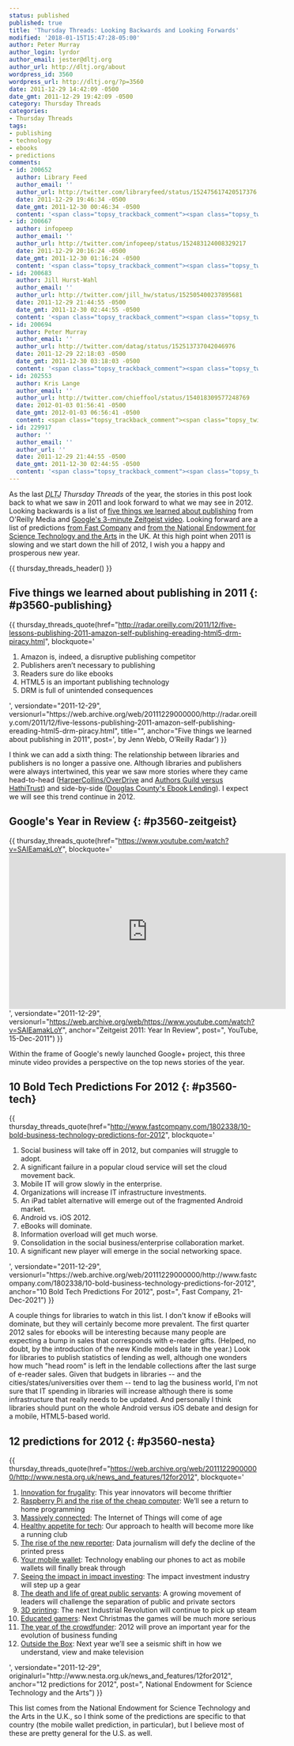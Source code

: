 ```yaml
---
status: published
published: true
title: 'Thursday Threads: Looking Backwards and Looking Forwards'
modified: '2018-01-15T15:47:28-05:00'
author: Peter Murray
author_login: lyrdor
author_email: jester@dltj.org
author_url: http://dltj.org/about
wordpress_id: 3560
wordpress_url: http://dltj.org/?p=3560
date: 2011-12-29 14:42:09 -0500
date_gmt: 2011-12-29 19:42:09 -0500
category: Thursday Threads
categories:
- Thursday Threads
tags:
- publishing
- technology
- ebooks
- predictions
comments:
- id: 200652
  author: Library Feed
  author_email: ''
  author_url: http://twitter.com/libraryfeed/status/152475617420517376
  date: 2011-12-29 19:46:34 -0500
  date_gmt: 2011-12-30 00:46:34 -0500
  content: '<span class="topsy_trackback_comment"><span class="topsy_twitter_username"><span class="topsy_trackback_content">Thursday Threads: Looking Backwards and Looking Forwards http://t.co/AAE0FVgq</span></span>'
- id: 200667
  author: infopeep
  author_email: ''
  author_url: http://twitter.com/infopeep/status/152483124008329217
  date: 2011-12-29 20:16:24 -0500
  date_gmt: 2011-12-30 01:16:24 -0500
  content: '<span class="topsy_trackback_comment"><span class="topsy_twitter_username"><span class="topsy_trackback_content">Murray, Peter: Thursday Threads: Looking Backwards and Looking Forwards http://t.co/TM6UFvwO</span></span>'
- id: 200683
  author: Jill Hurst-Wahl
  author_email: ''
  author_url: http://twitter.com/jill_hw/status/152505400237895681
  date: 2011-12-29 21:44:55 -0500
  date_gmt: 2011-12-30 02:44:55 -0500
  content: '<span class="topsy_trackback_comment"><span class="topsy_twitter_username"><span class="topsy_trackback_content">G+: Outstanding blog post from Peter Murray. https://t.co/lEXnAaJf http://t.co/JgVMt53y</span></span>'
- id: 200694
  author: Peter Murray
  author_email: ''
  author_url: http://twitter.com/datag/status/152513737042046976
  date: 2011-12-29 22:18:03 -0500
  date_gmt: 2011-12-30 03:18:03 -0500
  content: '<span class="topsy_trackback_comment"><span class="topsy_twitter_username"><span class="topsy_trackback_content">Thursday Threads: Looking Backwards and Looking Forwards http://t.co/3VjqNukf</span></span>'
- id: 202553
  author: Kris Lange
  author_email: ''
  author_url: http://twitter.com/chieffool/status/154018309577248769
  date: 2012-01-03 01:56:41 -0500
  date_gmt: 2012-01-03 06:56:41 -0500
  content: <span class="topsy_trackback_comment"><span class="topsy_twitter_username"><span class="topsy_trackback_content">Worth pondering the changes we&#39;ve had &amp; those to come... "Looking Backwards and Looking Forwards http://t.co/SCHiM5OW"</span></span>
- id: 229917
  author: ''
  author_email: ''
  author_url: ''
  date: 2011-12-29 21:44:55 -0500
  date_gmt: 2011-12-30 02:44:55 -0500
  content: '<span class="topsy_trackback_comment"><span class="topsy_twitter_username"><span class="topsy_trackback_content">G+: Outstanding blog post from Peter Murray. https://t.co/lEXnAaJf http://t.co/JgVMt53y</span></span>'
---
```


As the last <i><acronym title="Disruptive Library Technology Jester">DLTJ</acronym> Thursday Threads</i> of the year, the stories in this post look back to what we saw in 2011 and look forward to what we may see in 2012.  Looking backwards is a list of <a href="#p3560-publishing">five things we learned about publishing</a> from O'Reilly Media and <a href="#p3560-zeitgeist">Google's 3-minute Zeitgeist video</a>.  Looking forward are a list of predictions <a href="#p3560-tech">from Fast Company</a> and <a href="#p3560-nesta">from the National Endowment for Science Technology and the Arts</a> in the UK.  At this high point when 2011 is slowing and we start down the hill of 2012, I wish you a happy and prosperous new year.

{{ thursday_threads_header() }}

## Five things we learned about publishing in 2011 {: #p3560-publishing}
{{ thursday_threads_quote(href="http://radar.oreilly.com/2011/12/five-lessons-publishing-2011-amazon-self-publishing-ereading-html5-drm-piracy.html",
 blockquote='<ol>
<li>Amazon is, indeed, a disruptive publishing competitor</li>
<li>Publishers aren&rsquo;t necessary to publishing</li>
<li>Readers sure do like ebooks</li>
<li>HTML5 is an important publishing technology</li>
<li>DRM is full of unintended consequences</li>
</ol>',
 versiondate="2011-12-29",
 versionurl="https://web.archive.org/web/20111229000000/http://radar.oreilly.com/2011/12/five-lessons-publishing-2011-amazon-self-publishing-ereading-html5-drm-piracy.html",
 title="",
 anchor="Five things we learned about publishing in 2011",
 post=', by Jenn Webb, O&rsquo;Reilly Radar') }}

I think we can add a sixth thing: The relationship between libraries and publishers is no longer a passive one.  Although libraries and publishers were always intertwined, this year we saw more stories where they came head-to-head (<a href="/article/thursday-threads-2011w9/#hcod">HarperCollins/OverDrive</a> and <a href="/article/thursday-threads-2011w37/#p3398-hathi-trust">Authors Guild versus HathiTrust</a>) and side-by-side (<a href="/article/thursday-threads-2011w21/#p2906-cipa-dcl">Douglas County's Ebook Lending</a>).  I expect we will see this trend continue in 2012.


## Google's Year in Review {: #p3560-zeitgeist}
{{ thursday_threads_quote(href="https://www.youtube.com/watch?v=SAIEamakLoY",
 blockquote='<iframe width="560" height="315" src="https://www.youtube-nocookie.com/embed/SAIEamakLoY" title="YouTube video player" frameborder="0" allow="accelerometer; autoplay; clipboard-write; encrypted-media; gyroscope; picture-in-picture" allowfullscreen></iframe>',
 versiondate="2011-12-29",
 versionurl="https://web.archive.org/web/https://www.youtube.com/watch?v=SAIEamakLoY",
 anchor="Zeitgeist 2011: Year In Review",
 post=", YouTube, 15-Dec-2011") }}

Within the frame of Google's newly launched Google+ project, this three minute video provides a perspective on the top news stories of the year.


## 10 Bold Tech Predictions For 2012 {: #p3560-tech}
{{ thursday_threads_quote(href="http://www.fastcompany.com/1802338/10-bold-business-technology-predictions-for-2012",
 blockquote='<ol>
<li>Social business will take off in 2012, but companies will struggle to adopt. </li>
<li>A significant failure in a popular cloud service will set the cloud movement back.</li>
<li>Mobile IT will grow slowly in the enterprise.</li>
<li>Organizations will increase IT infrastructure investments.</li>
<li>An iPad tablet alternative will emerge out of the fragmented Android market.</li>
<li>Android vs. iOS 2012.</li>
<li>eBooks will dominate.</li>
<li>Information overload will get much worse.</li>
<li>Consolidation in the social business/enterprise collaboration market.</li>
<li>A significant new player will emerge in the social networking space.</li>
</ol>',
 versiondate="2011-12-29",
 versionurl="https://web.archive.org/web/20111229000000/http://www.fastcompany.com/1802338/10-bold-business-technology-predictions-for-2012",
 anchor="10 Bold Tech Predictions For 2012",
 post=", Fast Company, 21-Dec-2021") }}

A couple things for libraries to watch in this list.  I don't know if eBooks will dominate, but they will certainly become more prevalent.  The first quarter 2012 sales for ebooks will be interesting because many people are expecting a bump in sales that corresponds with e-reader gifts.  (Helped, no doubt, by the introduction of the new Kindle models late in the year.)  Look for libraries to publish statistics of lending as well, although one wonders how much "head room" is left in the lendable collections after the last surge of e-reader sales.  Given that budgets in libraries -- and the cities/states/universities over them -- tend to lag the business world, I'm not sure that IT spending in libraries will increase although there is some infrastructure that really needs to be updated.  And personally I think libraries should punt on the whole Android versus iOS debate and design for a mobile, HTML5-based world.


## 12 predictions for 2012 {: #p3560-nesta}
{{ thursday_threads_quote(href="https://web.archive.org/web/20111229000000/http://www.nesta.org.uk/news_and_features/12for2012",
 blockquote='<ol>
<li><a href="http://www.nesta.org.uk/news/12-predictions-2012/innovation-frugality" title="NESTA  - Innovation for frugality">Innovation for frugality</a>: This year innovators will become thriftier </li>
<li><a href="http://www.nesta.org.uk/news/12-predictions-2012/raspberry-pi-and-rise-cheap-computer" title="NESTA  - Raspberry Pi and the rise of the cheap computer">Raspberry Pi and the rise of the cheap computer</a>: We&rsquo;ll see a return to home programming </li>
<li><a href="http://www.nesta.org.uk/news_and_features/12for2012/assets/features/massively_connected" title="NESTA  - Massively connected">Massively connected</a>: The Internet of Things will come of age </li>
<li><a href="http://www.nesta.org.uk/news_and_features/12for2012/assets/features/healthy_appetite_for_tech" title="NESTA  - Healthy appetite for tech">Healthy appetite for tech</a>: Our approach to health will become more like a running club </li>
<li><a href="http://www.nesta.org.uk/news/12-predictions-2012/rise-new-reporter" title="NESTA  - The rise of the new reporter">The rise of the new reporter</a>: Data journalism will defy the decline of the printed press </li>
<li><a href="http://www.nesta.org.uk/news_and_features/12for2012/assets/features/your_mobile_wallet" title="NESTA  - Your mobile wallet">Your mobile wallet</a>: Technology enabling our phones to act as mobile wallets will finally break through </li>
<li><a href="http://www.nesta.org.uk/news/12-predictions-2012/seeing-impact-impact-investing" title="NESTA  - Seeing the impact in impact investing">Seeing the impact in impact investing</a>: The impact investment industry will step up a gear </li>
<li><a href="http://www.nesta.org.uk/news/12-predictions-2012/death-and-life-great-public-servants" title="NESTA  - The death and life of great public servants">The death and life of great public servants</a>: A growing movement of leaders will challenge the separation of public and private sectors </li>
<li><a href="http://www.nesta.org.uk/news_and_features/12for2012/assets/features/3d_printing" title="NESTA  - 3D printing">3D printing</a>: The next Industrial Revolution will continue to pick up steam </li>
<li><a href="http://www.nesta.org.uk/news_and_features/12for2012/assets/features/educated_gamers" title="NESTA  - Educated gamers">Educated gamers</a>: Next Christmas the games will be much more serious </li>
<li><a href="http://www.nesta.org.uk/news/12-predictions-2012/year-crowdfunder" title="NESTA  - The year of the crowdfunder">The year of the crowdfunder</a>: 2012 will prove an important year for the evolution of business funding </li>
<li><a href="http://www.nesta.org.uk/news_and_features/12for2012/assets/features/outside_the_box" title="NESTA  - Outside the Box">Outside the Box</a>: Next year we&rsquo;ll see a seismic shift in how we understand, view and make television</li>
</ol>',
 versiondate="2011-12-29",
 originalurl="http://www.nesta.org.uk/news_and_features/12for2012",
 anchor="12 predictions for 2012",
 post=", National Endowment for Science Technology and the Arts") }}

This list comes from the National Endowment for Science Technology and the Arts in the U.K., so I think some of the predictions are specific to that country (the mobile wallet prediction, in particular), but I believe most of these are pretty general for the U.S. as well.
